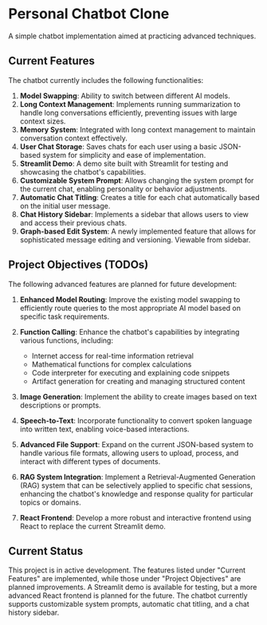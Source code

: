 # Personal Chatbot Clone
A simple chatbot implementation aimed at practicing advanced techniques.

## Current Features

The chatbot currently includes the following functionalities:

1. **Model Swapping**: Ability to switch between different AI models.
2. **Long Context Management**: Implements running summarization to handle long conversations efficiently, preventing issues with large context sizes.
3. **Memory System**: Integrated with long context management to maintain conversation context effectively.
4. **User Chat Storage**: Saves chats for each user using a basic JSON-based system for simplicity and ease of implementation.
5. **Streamlit Demo**: A demo site built with Streamlit for testing and showcasing the chatbot's capabilities.
6. **Customizable System Prompt**: Allows changing the system prompt for the current chat, enabling personality or behavior adjustments.
7. **Automatic Chat Titling**: Creates a title for each chat automatically based on the initial user message.
8. **Chat History Sidebar**: Implements a sidebar that allows users to view and access their previous chats.
9. **Graph-based Edit System**: A newly implemented feature that allows for sophisticated message editing and versioning. Viewable from sidebar.

## Project Objectives (TODOs)

The following advanced features are planned for future development:

1. **Enhanced Model Routing**: Improve the existing model swapping to efficiently route queries to the most appropriate AI model based on specific task requirements.

2. **Function Calling**: Enhance the chatbot's capabilities by integrating various functions, including:
   - Internet access for real-time information retrieval
   - Mathematical functions for complex calculations
   - Code interpreter for executing and explaining code snippets
   - Artifact generation for creating and managing structured content

3. **Image Generation**: Implement the ability to create images based on text descriptions or prompts.

4. **Speech-to-Text**: Incorporate functionality to convert spoken language into written text, enabling voice-based interactions.

5. **Advanced File Support**: Expand on the current JSON-based system to handle various file formats, allowing users to upload, process, and interact with different types of documents.

6. **RAG System Integration**: Implement a Retrieval-Augmented Generation (RAG) system that can be selectively applied to specific chat sessions, enhancing the chatbot's knowledge and response quality for particular topics or domains.

7. **React Frontend**: Develop a more robust and interactive frontend using React to replace the current Streamlit demo.


## Current Status

This project is in active development. The features listed under "Current Features" are implemented, while those under "Project Objectives" are planned improvements. A Streamlit demo is available for testing, but a more advanced React frontend is planned for the future. The chatbot currently supports customizable system prompts, automatic chat titling, and a chat history sidebar.
